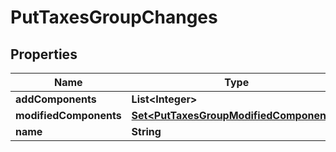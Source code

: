 

# PutTaxesGroupChanges


## Properties

| Name | Type | Description | Notes |
|------------ | ------------- | ------------- | -------------|
|**addComponents** | **List&lt;Integer&gt;** |  |  [optional] |
|**modifiedComponents** | [**Set&lt;PutTaxesGroupModifiedComponents&gt;**](PutTaxesGroupModifiedComponents.md) |  |  [optional] |
|**name** | **String** |  |  [optional] |



